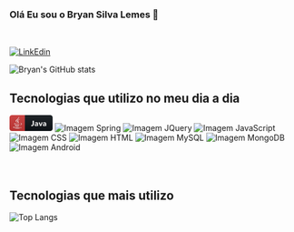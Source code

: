 ### Olá Eu sou o Bryan Silva Lemes 👾

<br>

[![LinkEdin](https://img.shields.io/badge/LinkedIn-0077B5?style=for-the-badge&logo=linkedin&logoColor=white)](https://www.linkedin.com/in/bryan-lemes-36492b23b/)

![Bryan's GitHub stats](https://github-readme-stats.vercel.app/api?username=BryanSLemes&show_icons=true&theme=merko)

## Tecnologias que utilizo no meu dia a dia

<div style="display: inline_block">
    <img src="java_icon.png" style="max-height:28px" alt="Imagem Java">
    <img src="https://img.shields.io/badge/Spring-6DB33F?style=for-the-badge&logo=spring&logoColor=white" style="max-height:28px" alt="Imagem Spring">
    <img src="https://img.shields.io/badge/jQuery-0769AD?style=for-the-badge&logo=jquery&logoColor=white" style="max-height:28px" alt="Imagem JQuery">
    <img src="https://img.shields.io/badge/JavaScript-F7DF1E?style=for-the-badge&logo=javascript&logoColor=black" style="max-height:28px" alt="Imagem JavaScript">
    <img src="https://img.shields.io/badge/CSS3-1572B6?style=for-the-badge&logo=css3&logoColor=white" style="max-height:28px" alt="Imagem CSS">
    <img src="https://img.shields.io/badge/HTML5-E34F26?style=for-the-badge&logo=html5&logoColor=white" style="max-height:28px" alt="Imagem HTML">
    <img src="https://img.shields.io/badge/MySQL-005C84?style=for-the-badge&logo=mysql&logoColor=white" style="max-height:28px" alt="Imagem MySQL">
    <img src="https://img.shields.io/badge/MongoDB-4EA94B?style=for-the-badge&logo=mongodb&logoColor=white" style="max-height:28px" alt="Imagem MongoDB">
    <img src="https://img.shields.io/badge/Android-3DDC84?style=for-the-badge&logo=android&logoColor=white" style="max-height:28px" alt="Imagem Android">
</div>

<br>
<br>

## Tecnologias que mais utilizo
![Top Langs](https://github-readme-stats.vercel.app/api/top-langs/?username=BryanSLemes&layout=pie)
